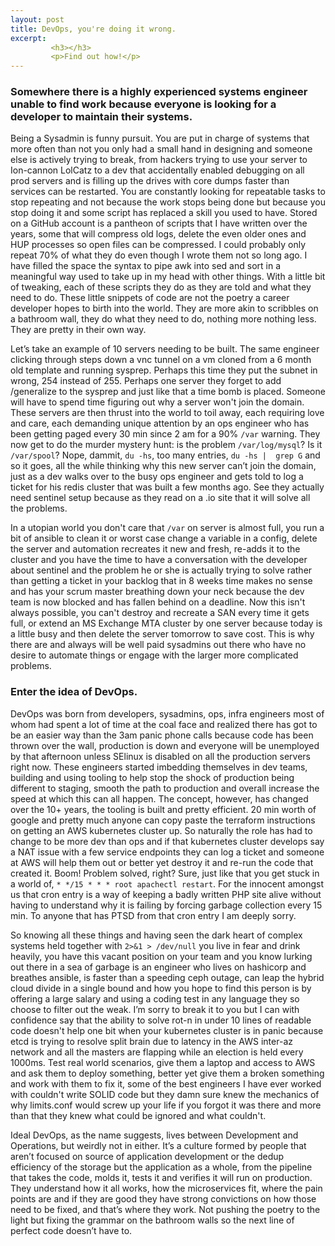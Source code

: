 ```yaml
---
layout: post
title: DevOps, you're doing it wrong.
excerpt:
         <h3></h3>
         <p>Find out how!</p>
---
```

### Somewhere there is a highly experienced systems engineer unable to find work because everyone is looking for a developer to maintain their systems.

Being a Sysadmin is funny pursuit. You are put in charge of systems that more often than not you only had a small hand in designing and someone else is actively trying to break, from hackers trying to use your server to Ion-cannon LolCatz to a dev that accidentally enabled debugging on all prod servers and is filling up the drives with core dumps faster than services can be restarted. You are constantly looking for repeatable tasks to stop repeating and not because the work stops being done but because you stop doing it and some script has replaced a skill you used to have. Stored on a GitHub account is a pantheon of scripts that I have written over the years, some that will compress old logs, delete the even older ones and HUP processes so open files can be compressed. I could probably only repeat 70% of what they do even though I wrote them not so long ago. I have filled the space the syntax to pipe awk into sed and sort in a meaningful way used to take up in my head with other things. With a little bit of tweaking, each of these scripts they do as they are told and what they need to do. These little snippets of code are not the poetry a career developer hopes to birth into the world. They are more akin to scribbles on a bathroom wall, they do what they need to do, nothing more nothing less. They are pretty in their own way.
 
Let’s take an example of 10 servers needing to be built. The same engineer clicking through steps down a vnc tunnel on a vm cloned from a 6 month old template and running sysprep. Perhaps this time they put the subnet in wrong, 254 instead of 255. Perhaps one server they forget to add /generalize to the sysprep and just like that a time bomb is placed. Someone will have to spend time figuring out why a server won't join the domain. These servers are then thrust into the world to toil away, each requiring love and care, each demanding unique attention by an ops engineer who has been getting paged every 30 min since 2 am for a 90% ``/var`` warning. They now get to do the murder mystery hunt: is the problem ``/var/log/mysql``? Is it ``/var/spool``? Nope, dammit, ``du -hs``, too many entries, ``du -hs |  grep G`` and so it goes, all the while thinking why this new server can’t join the domain, just as a dev walks over to the busy ops engineer and gets told to log a ticket for his redis cluster that was built a few months ago. See they actually need sentinel setup because as they read on a .io site that it will solve all the problems.
 
In a utopian world you don't care that ``/var`` on server is almost full, you run a bit of ansible to clean it or worst case change a variable in a config, delete the server and automation recreates it new and fresh, re-adds it to the cluster and you have the time to have a conversation with the developer about sentinel and the problem he or she is actually trying to solve rather than getting a ticket in your backlog that in 8 weeks time makes no sense and has your scrum master breathing down your neck because the dev team is now blocked and has fallen behind on a deadline. Now this isn't always possible, you can't destroy and recreate a SAN every time it gets full, or extend an MS Exchange MTA cluster by one server because today is a little busy and then delete the server tomorrow to save cost. This is why there are and always will be well paid sysadmins out there who have no desire to automate things or engage with the larger more complicated problems.

### Enter the idea of DevOps. 
DevOps was born from developers, sysadmins, ops, infra engineers most of whom had spent a lot of time at the coal face and realized there has got to be an easier way than the 3am panic phone calls because code has been thrown over the wall, production is down and everyone will be unemployed by that afternoon unless SElinux is disabled on all the production servers right now. These engineers started imbedding themselves in dev teams, building and using tooling to help stop the shock of production being different to staging, smooth the path to production and overall increase the speed at which this can all happen. The concept, however, has changed over the 10+ years, the tooling is built and pretty efficient. 20 min worth of google and pretty much anyone can copy paste the terraform instructions on getting an AWS kubernetes cluster up. So naturally the role has had to change to be more dev than ops and if that kubernetes cluster develops say a NAT issue with a few service endpoints they can log a ticket and someone at AWS will help them out or better yet destroy it and re-run the code that created it. Boom! Problem solved, right? Sure, just like that you get stuck in a world of, ``* */15 * * * root apachectl restart``. For the innocent amongst us that cron entry is a way of keeping a badly written PHP site alive without having to understand why it is failing by forcing garbage collection every 15 min. To anyone that has PTSD from that cron entry I am deeply sorry.

So knowing all these things and having seen the dark heart of complex systems held together with ``2>&1 > /dev/null`` you live in fear and drink heavily, you have this vacant position on your team and you know lurking out there in a sea of garbage is an engineer who lives on hashicorp and breathes ansible, is faster than a speeding ceph outage, can leap the hybrid cloud divide in a single bound and how you hope to find this person is by offering a large salary and using a coding test in any language they so choose to filter out the weak. I’m sorry to break it to you but I can with confidence say that the ability to solve rot-n in under 10 lines of readable code doesn't help one bit when your kubernetes cluster is in panic because etcd is trying to resolve split brain due to latency in the AWS inter-az network and all the masters are flapping while an election is held every 1000ms. Test real world scenarios, give them a laptop and access to AWS and ask them to deploy something, better yet give them a broken something and work with them to fix it, some of the best engineers I have ever worked with couldn't write SOLID code but they damn sure knew the mechanics of why limits.conf would screw up your life if you forgot it was there and more than that they knew what could be ignored and what couldn't. 

Ideal DevOps, as the name suggests, lives between Development and Operations, but weirdly not in either. It’s a culture formed by people that aren’t focused on source of application development or the dedup efficiency of the storage but the application as a whole, from the pipeline that takes the code, molds it, tests it and verifies it will run on production. They understand how it all works, how the microservices fit, where the pain points are and if they are good they have strong convictions on how those need to be fixed, and that’s where they work. Not pushing the poetry to the light but fixing the grammar on the bathroom walls so the next line of perfect code doesn’t have to.
